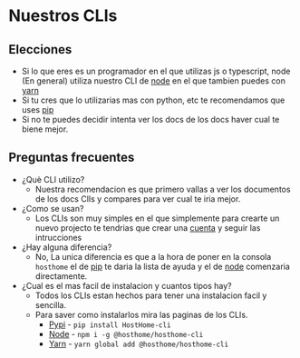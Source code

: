 <style>
.md-footer-copyright #text {
    display: none
}

.md-footer-copyright .md-footer-copyright__highlight #text {
    display: block
}
</style>
# Nuestros CLIs

## Elecciones

* Si lo que eres es un programador en el que utilizas js o typescript, node (En general) utiliza nuestro CLI de [node](/cli/node/) en el que tambien puedes con [yarn](/cli/node/)
* Si tu cres que lo utilizarias mas con python, etc te recomendamos que uses [pip](/cli/pip/)
* Si no te puedes decidir intenta ver los docs de los docs haver cual te biene mejor.

## Preguntas frecuentes

* ¿Què CLI utilizo?
    * Nuestra recomendacion es que primero vallas a ver los documentos de los docs ClIs y compares para ver cual te iria mejor.
* ¿Como se usan?
    * Los CLIs son muy simples en el que simplemente para crearte un nuevo projecto te tendrias que crear una [cuenta](/cuentas/) y seguir las intrucciones
* ¿Hay alguna diferencia?
    * No, La unica diferencia es que a la hora de poner en la consola `hosthome` el de [pip](/cli/pip/) te daria la lista de ayuda y el de [node](/cli/node/) comenzaria directamente.
* ¿Cual es el mas facil de instalacion y cuantos tipos hay?
    * Todos los CLIs estan hechos para tener una instalacion facil y sencilla.
    * Para saver como instalarlos mira las paginas de los CLIs.
        * [Pypi](https://pypi.org/project/HostHome-cli/) - `pip install HostHome-cli`
        * [Node](https://www.npmjs.com/package/@hosthome/hosthome-cli) - `npm i -g @hosthome/hosthome-cli`
        * [Yarn](https://yarnpkg.com/package/@hosthome/hosthome-cli) - `yarn global add @hosthome/hosthome-cli`
